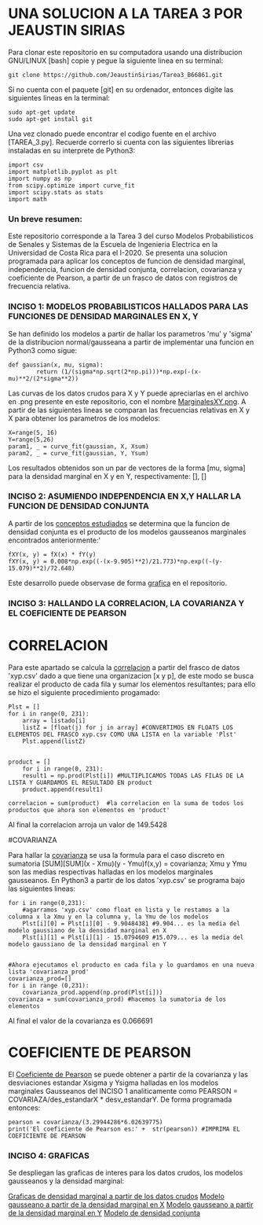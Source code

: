 UNA SOLUCION A LA TAREA 3 POR JEAUSTIN SIRIAS
=============================================

Para clonar este repositorio en su computadora usando una distribucion GNU/LINUX [bash] copie y pegue la siguiente linea en su terminal:


	git clone https://github.com/JeaustinSirias/Tarea3_B66861.git

Si no cuenta con el paquete [git] en su ordenador, entonces digite las siguientes lineas en la terminal:

	sudo apt-get update
	sudo apt-get install git

Una vez clonado puede encontrar el codigo fuente en el archivo [TAREA_3.py]. Recuerde correrlo si cuenta con las siguientes librerias instaladas en su interprete de Python3:

	import csv
	import matplotlib.pyplot as plt
	import numpy as np
	from scipy.optimize import curve_fit
	import scipy.stats as stats
	import math

### Un breve resumen:

Este repositorio corresponde a la Tarea 3 del curso Modelos Probabilisticos de Senales y Sistemas de la Escuela de Ingenieria Electrica en la Universidad de Costa Rica para el I-2020. Se presenta una solucion programada para aplicar los conceptos de funcion de densidad marginal, independencia, funcion de densidad conjunta, correlacion, covarianza y coeficiente de Pearson, a partir de un frasco de datos con registros de frecuencia relativa.


### INCISO 1: MODELOS PROBABILISTICOS HALLADOS PARA LAS FUNCIONES DE DENSIDAD MARGINALES EN X, Y

Se han definido los modelos a partir de hallar los parametros 'mu' y 'sigma' de la distribucion normal/gausseana a partir de implementar una funcion en Python3 como sigue:


	def gaussian(x, mu, sigma):
    		return (1/(sigma*np.sqrt(2*np.pi)))*np.exp(-(x-mu)**2/(2*sigma**2))


Las curvas de los datos crudos para X y Y puede apreciarlas en el archivo en .png presente en este repositorio, con el nombre [MarginalesXY.png](https://github.com/JeaustinSirias/Tarea3_B66861/blob/master/MarginalesXY.png). A partir de las siguientes lineas se comparan las frecuencias relativas en X y X para obtener los parametros de los modelos:
	
	X=range(5, 16) 
	Y=range(5,26)
	param1, _ = curve_fit(gaussian, X, Xsum) 
	param2, _ = curve_fit(gaussian, Y, Ysum)

Los resultados obtenidos son un par de vectores de la forma [mu, sigma] para la densidad marginal en X y en Y, respectivamente: [], []


### INCISO 2: ASUMIENDO INDEPENDENCIA EN X,Y HALLAR LA FUNCION DE DENSIDAD CONJUNTA

A partir de los [conceptos estudiados](https://es.wikipedia.org/wiki/Distribuci%C3%B3n_conjunta) se determina que la funcion de densidad conjunta es el producto de los modelos gausseanos marginales encontrados anteriormente:'

	fXY(x, y) = fX(x) * fY(y) 
	fXY(x, y) = 0.008*np.exp((-(x-9.905)**2)/21.773)*np.exp((-(y-15.079)**2)/72.648)
		
Este desarrollo puede observase de forma [grafica](https://github.com/JeaustinSirias/Tarea3_B66861/blob/master/DenConjuntaXY.png) en el repositorio.

### INCISO 3: HALLANDO LA CORRELACION, LA COVARIANZA Y EL COEFICIENTE DE PEARSON

# CORRELACION

Para este apartado se calcula la [correlacion](https://es.wikipedia.org/wiki/Correlaci%C3%B3n) a partir del frasco de datos 'xyp.csv' dado a que tiene una organizacion [x y p], de este modo se busca realizar el producto de cada fila y sumar los elementos resultantes; para ello se hizo el siguiente procedimiento progamado:

	Plst = []
	for i in range(0, 231):
		array = listado[i]
		listZ = [float(j) for j in array] #CONVERTIMOS EN FLOATS LOS ELEMENTOS DEL FRASCO xyp.csv COMO UNA LISTA en la variable 'Plst'
		Plst.append(listZ)


	product = []
		for i in range(0, 231):
		result1 = np.prod(Plst[i]) #MULTIPLICAMOS TODAS LAS FILAS DE LA LISTA Y GUARDAMOS EL RESULTADO EN product
		product.append(result1)

	correlacion = sum(product)	#la correlacion en la suma de todos los productos que ahora son elementos en 'product'

Al final la correlacion arroja un valor de 149.5428

#COVARIANZA

Para hallar la [covarianza](https://es.wikipedia.org/wiki/Covarianza#:~:text=En%20probabilidad%20y%20estad%C3%ADstica%2C%20la,aleatorias%20respecto%20a%20sus%20medias.) se usa la formula para el caso discreto en sumatoria [SUM][SUM](x - Xmu)(y - Ymu)f(x,y) = covarianza; Xmu y Ymu son las medias respectivas halladas en los modelos marginales gausseanos. En Python3 a partir de los datos 'xyp.csv' se programa bajo las siguientes lineas:

	for i in range(0,231):
		#agarramos 'xyp.csv' como float en lista y le restamos a la columna x la Xmu y en la columna y, la Ymu de los modelos
		Plst[i][0] = Plst[i][0] - 9.90484381 #9.904... es la media del modelo gaussiano de la densidad marginal en X
		Plst[i][1] = Plst[i][1] - 15.0794609 #15.079... es la media del modelo gaussiano de la densidad marginal en Y 


	#Ahora ejecutamos el producto en cada fila y lo guardamos en una nueva lista 'covarianza_prod'
	covarianza_prod=[]
	for i in range (0,231):
  		covarianza_prod.append(np.prod(Plst[i]))
	covarianza = sum(covarianza_prod) #hacemos la sumatoria de los elementos 

Al final el valor de la covarianza es 0.066691

# COEFICIENTE DE PEARSON

El [Coeficiente de Pearson](https://es.wikipedia.org/wiki/Coeficiente_de_correlaci%C3%B3n_de_Pearson) se puede obtener a partir de la covarianza y las desviaciones estandar Xsigma y Ysigma halladas en los modelos marginales Gausseanos del INCISO 1 analiticamente como PEARSON = COVARIAZA/des_estandarX * desv_estandarY. De forma programada entonces:

	pearson = covarianza/(3.29944286*6.02639775)
	print('El coeficiente de Pearson es:' +  str(pearson)) #IMPRIMA EL COEFICIENTE DE PEARSON

### INCISO 4: GRAFICAS

Se despliegan las graficas de interes para los datos crudos, los modelos gausseanos y la densidad marginal:

[Graficas de densidad marginal a partir de los datos crudos](https://github.com/JeaustinSirias/Tarea3_B66861/blob/master/MarginalesXY.png)
[Modelo gausseano a partir de la densidad marginal en X](https://github.com/JeaustinSirias/Tarea3_B66861/blob/master/GausseanaX.png)
[Modelo gausseano a partir de la densidad marginal en Y](https://github.com/JeaustinSirias/Tarea3_B66861/blob/master/GausseanaY.png)
[Modelo de densidad conjunta](https://github.com/JeaustinSirias/Tarea3_B66861/blob/master/DenConjuntaXY.png)


